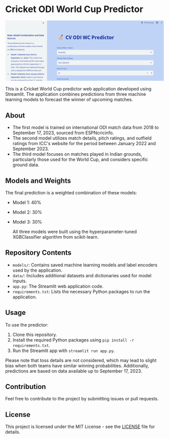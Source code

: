 # Cricket ODI World Cup Predictor

![Cricket](https://github.com/chandrajithv/World_Cup_Predictor/blob/1a6520b60d7b7b6310cf053d54b96e46c5127c16/Predictor_Web_App_photo.jpg)

This is a Cricket World Cup predictor web application developed using Streamlit. The application combines predictions from three machine learning models to forecast the winner of upcoming matches.

## About

- The first model is trained on international ODI match data from 2018 to September 17, 2023, sourced from ESPNcricinfo.
- The second model utilizes match details, pitch ratings, and outfield ratings from ICC's website for the period between January 2022 and September 2023.
- The third model focuses on matches played in Indian grounds, particularly those used for the World Cup, and considers specific ground data.

## Models and Weights

The final prediction is a weighted combination of these models:
- Model 1: 40%
- Model 2: 30%
- Model 3: 30%

  All three models were built using the hyperparameter-tuned XGBClassifier algorithm from scikit-learn.

## Repository Contents

- `models/`: Contains saved machine learning models and label encoders used by the application.
- `data/`: Includes additional datasets and dictionaries used for model inputs.
- `app.py`: The Streamlit web application code.
- `requirements.txt`: Lists the necessary Python packages to run the application.

## Usage

To use the predictor:

1. Clone this repository.
2. Install the required Python packages using `pip install -r requirements.txt`.
3. Run the Streamlit app with `streamlit run app.py`.

Please note that toss details are not considered, which may lead to slight bias when both teams have similar winning probabilities. Additionally, predictions are based on data available up to September 17, 2023.

## Contribution

Feel free to contribute to the project by submitting issues or pull requests.

## License

This project is licensed under the MIT License - see the [LICENSE](LICENSE) file for details.

